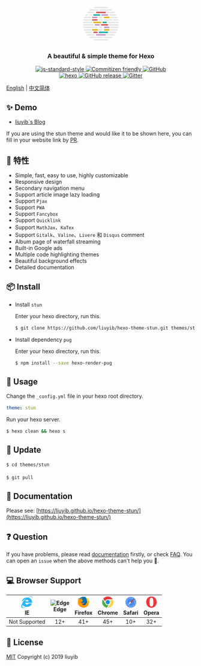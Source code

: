 <p align="center"><a href="https://liuyib.github.io/hexo-theme-stun/" target="_blank" rel="noopener noreferrer"><img width="100" src="https://raw.githubusercontent.com/liuyib/picBed/master/hexo-blog/20190603093757.png" alt="stun logo"></a></p>

<h3 align="center">A beautiful & simple theme for Hexo</h3>

<p align="center">
  <a href="http://standardjs.com" target="_blank" rel="noopener noreferrer">
    <img alt="js-standard-style" src="https://img.shields.io/badge/code%20style-standard-brightgreen.svg?style=flat-square">
  </a>
  <a href="http://commitizen.github.io/cz-cli/" target="_blank" rel="noopener noreferrer">
    <img alt="Commitizen friendly" src="https://img.shields.io/badge/commitizen-friendly-brightgreen.svg?style=flat-square">
  </a>
  <a href="https://github.com/liuyib/hexo-theme-stun/blob/master/LICENSE" target="_blank" rel="noopener noreferrer">
    <img alt="GitHub" src="https://img.shields.io/github/license/liuyib/hexo-theme-stun.svg?style=flat-square">
  </a>
  <br>
  <a href="https://hexo.io/zh-cn/" target="_blank" rel="noopener noreferrer">
    <img alt="hexo" src="https://img.shields.io/badge/hexo-%3E%3D3.0-blue.svg?style=flat-square">
  </a>
  <a href="https://github.com/liuyib/hexo-theme-stun/releases" target="_blank" rel="noopener noreferrer">
    <img alt="GitHub release" src="https://img.shields.io/github/release/liuyib/hexo-theme-stun.svg?style=flat-square">
  </a>
  <a href="https://gitter.im/liuyib/hexo-theme-stun?utm_source=badge&utm_medium=badge&utm_campaign=pr-badge" target="_blank" rel="noopener noreferrer">
    <img alt="Gitter" src="https://badges.gitter.im/liuyib/hexo-theme-stun.svg?style=flat-square">
  </a>
</p>

[English](https://github.com/liuyib/hexo-theme-stun/blob/master/README_en_US.md) | [中文简体](https://github.com/liuyib/hexo-theme-stun/blob/master/README.md)

## :sparkles: Demo

- [liuyib`s Blog](https://liuyib.github.io/)

If you are using the stun theme and would like it to be shown here, you can fill in your website link by [PR](https://github.com/liuyib/hexo-theme-stun/pulls).

## :crystal_ball: 特性

- Simple, fast, easy to use, highly customizable
- Responsive design
- Secondary navigation menu
- Support article image lazy loading
- Support `Pjax`
- Support `PWA`
- Support `Fancybox`
- Support `Quicklink`
- Support `MathJax`、`KaTex`
- Support `Gitalk`、`Valine`、`Livere` 和 `Disqus` comment
- Album page of waterfall streaming
- Built-in Google ads
- Multiple code highlighting themes
- Beautiful background effects
- Detailed documentation

## :package: Install

- Install `stun`

  Enter your hexo directory, run this.

  ``` bash
  $ git clone https://github.com/liuyib/hexo-theme-stun.git themes/stun
  ```

- Install dependency `pug`

  Enter your hexo directory, run this.

  ``` bash
  $ npm install --save hexo-render-pug
  ```

## :hammer: Usage

Change the `_config.yml` file in your hexo root directory.

``` yml
theme: stun
```

Run your hexo server.

``` bash
$ hexo clean && hexo s
```

## :art: Update

``` bash
$ cd themes/stun

$ git pull
```

## :page_facing_up: Documentation

Please see: [https://liuyib.github.io/hexo-theme-stun/](https://liuyib.github.io/hexo-theme-stun/)

## :question: Question

If you have problems, please read [documentation](https://liuyib.github.io/hexo-theme-stun/zh-CN/) firstly, or check [FAQ](https://github.com/liuyib/hexo-theme-stun/blob/master/FAQ.md). You can open an `issue` when the above methods can't help you :hugs:.

## :computer: Browser Support

| <img src="https://raw.githubusercontent.com/liuyib/picBed/master/collection/20190723235410.png" alt="IE" width="32px" height="32px" /></br> IE | <img src="https://cdnjs.cloudflare.com/ajax/libs/browser-logos/35.1.0/edge/edge_64x64.png" alt="Edge" width="32px" height="32px" /></br> Edge | <img src="https://raw.githubusercontent.com/liuyib/picBed/master/collection/20190723235406.png" alt="Firefox" width="32px" height="32px" /></br> Firefox | <img src="https://raw.githubusercontent.com/liuyib/picBed/master/collection/20190723235407.png" alt="Chrome" width="32px" height="32px" /></br> Chrome | <img src="https://raw.githubusercontent.com/liuyib/picBed/master/collection/20190723235409.png" alt="Safari" width="32px" height="32px" /></br> Safari | <img src="https://raw.githubusercontent.com/liuyib/picBed/master/collection/20190723235411.png" alt="Opera" width="32px" height="32px" /></br> Opera |
| :---: | :---: | :---: |:---: | :---: | :---: |
| Not Supported | 12+ | 41+ | 45+ | 10+ | 32+ |

## :handshake: License

[MIT](https://github.com/liuyib/hexo-theme-stun/blob/master/LICENSE) Copyright (c) 2019 liuyib
